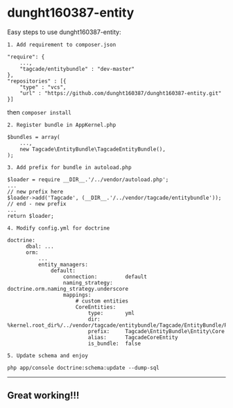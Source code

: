 # dunght160387-entity
Easy steps to use dunght160387-entity:

    1. Add requirement to composer.json
```
"require": {
    ...,
    "tagcade/entitybundle" : "dev-master"
},
"repositories" : [{
    "type" : "vcs",
    "url" : "https://github.com/dunght160387/dunght160387-entity.git"
}]
```
then `composer install`

    2. Register bundle in AppKernel.php
```
$bundles = array(
    ...,
    new Tagcade\EntityBundle\TagcadeEntityBundle(),
);
```

    3. Add prefix for bundle in autoload.php
```
$loader = require __DIR__.'/../vendor/autoload.php';
...
// new prefix here
$loader->add('Tagcade', (__DIR__.'/../vendor/tagcade/entitybundle'));
// end - new prefix
...
return $loader;
```

    4. Modify config.yml for doctrine
```
doctrine:
      dbal: ...
      orm:
          ...
          entity_managers:
              default:
                  connection:         default
                  naming_strategy:    doctrine.orm.naming_strategy.underscore
                  mappings:
                      # custom entities
                      CoreEntities:
                          type:       yml
                          dir:        %kernel.root_dir%/../vendor/tagcade/entitybundle/Tagcade/EntityBundle/Resources/config/doctrine/Core
                          prefix:     Tagcade\EntityBundle\Entity\Core
                          alias:      TagcadeCoreEntity
                          is_bundle:  false
```

    5. Update schema and enjoy
```
php app/console doctrine:schema:update --dump-sql
```

---
Great working!!!
---
